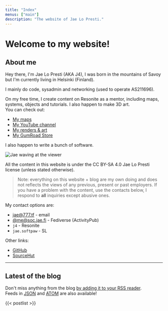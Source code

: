 ```yaml
---
title: "Index"
menus: ["main"]
description: "The website of Jae Lo Presti."
---
```


# Welcome to my website!

## About me

Hey there, I'm Jae Lo Presti (AKA J4), I was born in the mountains of Savoy but I'm currently living in Helsinki (Finland).

I mainly do code, sysadmin and networking (used to operate AS211696).

On my free time, I create content on Resonite as a mentor, including maps, systems, objects and tutorials. I also happen to make 3D art.  
You can check out:

- [My maps](/pages/maps)
- [My YouTube channel](https://www.youtube.com/@j4l/)
- [My renders & art](/pages/renders)
- [My GumRoad Store](https://dsrcreations.gumroad.com/)

I also happen to write a bunch of software.

<img src="https://bm.777.tf/web/wave.webp" alt="Jae waving at the viewer" class="rightgif">

All the content in this website is under the CC BY-SA 4.0 Jae Lo Presti license (unless stated otherwise).

> Note: everything on this website + blog are my own doing and does not reflects the views of any previous, present or past employers. If you have a problem with the content, use the contacts below, I respond to **all** inquiries except abusive ones.

My contact options are:

- <a href="mailto:jae@777.tf" rel="me">jae@777.tf</a> - email
- <a href="https://soc.jae.fi/@me" rel="me">@me@soc.jae.fi</a> - Fediverse (ActivityPub)
- `j4` - Resonite
- `jae.softpaw` - SL

Other links:

- [GitHub](https://github.com/jae1911)
- [SourceHut](/redir/srht)

---

## Latest of the blog

Don't miss anything from the blog [by adding it to your RSS reader](/blog/index.xml).  
Feeds in [JSON](/blog/index.json) and [ATOM](/blog/index.atom) are also available!

{{< postlist >}}

